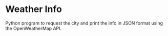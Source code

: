 # Weather Info
Python program to request the city and print the info in JSON format using the OpenWeatherMap API.